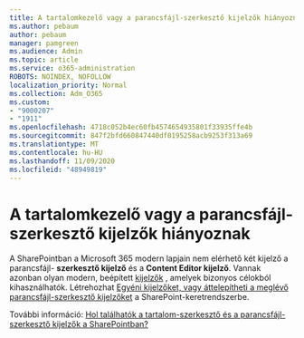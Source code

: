 ```yaml
---
title: A tartalomkezelő vagy a parancsfájl-szerkesztő kijelzők hiányoznak
ms.author: pebaum
author: pebaum
manager: pamgreen
ms.audience: Admin
ms.topic: article
ms.service: o365-administration
ROBOTS: NOINDEX, NOFOLLOW
localization_priority: Normal
ms.collection: Adm_O365
ms.custom:
- "9000207"
- "1911"
ms.openlocfilehash: 4718c052b4ec60fb4574654935801f33935ffe4b
ms.sourcegitcommit: 847f2bfd660847440df0195258acb9253f313a69
ms.translationtype: MT
ms.contentlocale: hu-HU
ms.lasthandoff: 11/09/2020
ms.locfileid: "48949819"
---
```

# <a name="content-editor-or-script-editor-web-parts-are-missing"></a>A tartalomkezelő vagy a parancsfájl-szerkesztő kijelzők hiányoznak

A SharePointban a Microsoft 365 modern lapjain nem elérhető két kijelző a parancsfájl- **szerkesztő kijelző** és a **Content Editor kijelző**. Vannak azonban olyan modern, beépített [kijelzők](https://support.microsoft.com/office/ed6cc9ce-8b2a-480c-a655-1b9d7615cdbd#bkmk_outofbox) , amelyek bizonyos célokból kihasználhatók. Létrehozhat [Egyéni kijelzőket, vagy áttelepítheti a meglévő parancsfájl-szerkesztő kijelzőket](https://support.microsoft.com/office/ed6cc9ce-8b2a-480c-a655-1b9d7615cdbd#bkmk_custom) a SharePoint-keretrendszerbe.  

További információ: [Hol találhatók a tartalom-szerkesztő és a parancsfájl-szerkesztő kijelzők a SharePointban?](https://support.microsoft.com/office/ed6cc9ce-8b2a-480c-a655-1b9d7615cdbd)
